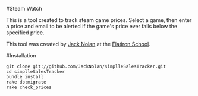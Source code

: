#Steam Watch

This is a tool created to track steam game prices. Select a game, then enter a price and email to be alerted if the game's price ever fails below the specified price.

This tool was created by [Jack Nolan](https://github.com/jacknolan/) at the [Flatiron School](http://flatironschool.com/).

#Installation

    git clone git://github.com/JackNolan/simplleSalesTracker.git
    cd simplleSalesTracker
    bundle install
    rake db:migrate
    rake check_prices